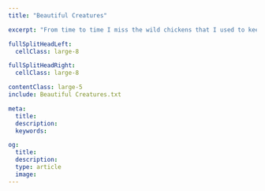```yaml
---
title: "Beautiful Creatures"

excerpt: "From time to time I miss the wild chickens that I used to keep in the garden of my parent house."

fullSplitHeadLeft:
  cellClass: large-8

fullSplitHeadRight:
  cellClass: large-8

contentClass: large-5
include: Beautiful Creatures.txt

meta:
  title:
  description:
  keywords:

og:
  title:
  description:
  type: article
  image:
---
```

